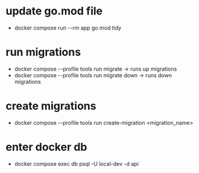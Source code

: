 # update go.mod file
 * docker compose run --rm app go mod tidy
# run migrations
 * docker compose --profile tools run migrate -> runs up migrations
 * docker compose --profile tools run migrate down -> runs down migrations
# create migrations
 * docker compose --profile tools run create-migration <migration_name>
# enter docker db
 * docker compose exec db psql -U local-dev -d api



